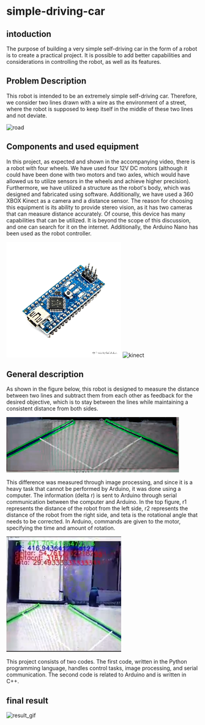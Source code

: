# simple-driving-car
## intoduction
The purpose of building a very simple self-driving car in the form of a robot is to create a practical project. It is possible to add better capabilities and considerations in controlling the robot, as well as its features.
## Problem Description
This robot is intended to be an extremely simple self-driving car. Therefore, we consider two lines drawn with a wire as the environment of a street, where the robot is supposed to keep itself in the middle of these two lines and not deviate.



![road](https://github.com/hassanyousefzade/simple-Driving-car/assets/48446312/260010e2-8073-4963-99a6-6d2eaad8d24a)

## Components and used equipment
In this project, as expected and shown in the accompanying video, there is a robot with four wheels. We have used four 12V DC motors (although it could have been done with two motors and two axles, which would have allowed us to utilize sensors in the wheels and achieve higher precision). Furthermore, we have utilized a structure as the robot's body, which was designed and fabricated using software. Additionally, we have used a 360 XBOX Kinect as a camera and a distance sensor. The reason for choosing this equipment is its ability to provide stereo vision, as it has two cameras that can measure distance accurately.
Of course, this device has many capabilities that can be utilized. It is beyond the scope of this discussion, and one can search for it on the internet. Additionally, the Arduino Nano has been used as the robot controller.


![arduino](arduino.png) ![kinect](https://github.com/hassanyousefzade/simple-Driving-car/assets/48446312/81e7296f-ea2a-4651-aefa-5cc17a8cd7ce)


## General description
As shown in the figure below, this robot is designed to measure the distance between two lines and subtract them from each other as feedback for the desired objective, which is to stay between the lines while maintaining a consistent distance from both sides.


![road_monitor](road_monitor.png) 

This difference was measured through image processing, and since it is a heavy task that cannot be performed by Arduino, it was done using a computer. The information (delta r) is sent to Arduino through serial communication between the computer and Arduino. In the top figure, r1 represents the distance of the robot from the left side, r2 represents the distance of the robot from the right side, and teta is the rotational angle that needs to be corrected. In Arduino, commands are given to the motor, specifying the time and amount of rotation.

![control_image](control_image.png) 


This project consists of two codes. The first code, written in the Python programming language, handles control tasks, image processing, and serial communication. The second code is related to Arduino and is written in C++.

## final result
![result_gif](https://drive.google.com/file/d/1a989SLGQnv_9ehlwB-nFuSbuNOyNI1Sj/view?usp=sharing)

